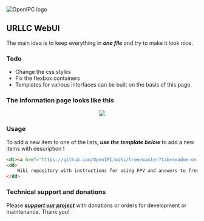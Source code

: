 ![OpenIPC logo][logo]

## URLLC WebUI

The main idea is to keep everything in **_one file_** and try to make it look nice. 


### Todo
- Change the css styles
- Fix the flexbox containers
- Templates for various interfaces can be built on the basis of this page


### The information page looks like this

<p align="center">
<image src="img/view_1.png">
</p>


### Usage

To add a new item to one of the lists, **_use the template below_** to add a new items with description !

```html
<dt><a href="https://github.com/OpenIPC/wiki/tree/master?tab=readme-ov-file#fpv">FPV section of Wiki</a></dt>
<dd>
    Wiki repository with instructions for using FPV and answers to frequently asked questions
</dd>
```

### Technical support and donations

Please **_[support our project](https://openipc.org/support-open-source)_** with donations or orders for development or maintenance. Thank you!

[logo]: https://openipc.org/assets/openipc-logo-black.svg
